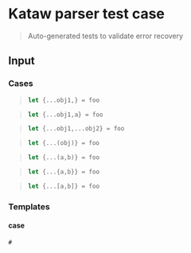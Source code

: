 # Kataw parser test case

> Auto-generated tests to validate error recovery
>

## Input

### Cases

> `````js
> let {...obj1,} = foo
> `````

> `````js
> let {...obj1,a} = foo
> `````

> `````js
> let {...obj1,...obj2} = foo
> `````

> `````js
> let {...(obj)} = foo
> `````

> `````js
> let {...(a,b)} = foo
> `````

> `````js
> let {...{a,b}} = foo
> `````

> `````js
> let {...[a,b]} = foo
> `````

### Templates

#### case

`````js
#
`````
